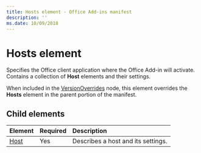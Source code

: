 ```yaml
---
title: Hosts element - Office Add-ins manifest
description: ''
ms.date: 10/09/2018
---
```


# Hosts element

Specifies the Office client application where the Office Add-in will activate. Contains a collection of **Host** elements and their settings. 

When included in the [VersionOverrides](versionoverrides.md) node, this element overrides the **Hosts** element in the parent portion of the manifest. 

## Child elements

|  Element |  Required  |  Description  |
|:-----|:-----|:-----|
|  [Host](host.md)    |  Yes   |  Describes a host and its settings. |
